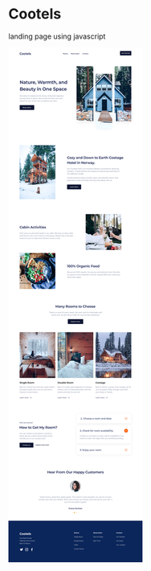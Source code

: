 # Cootels
landing page using javascript

![Cootels](https://github.com/maxlepesij/Cootels/blob/main/website-preview-Cootels.jpg)
